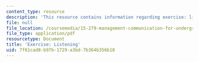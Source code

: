 ```yaml
---
content_type: resource
description: 'This resource contains information regarding exercise: listening.'
file: null
file_location: /coursemedia/15-279-management-communication-for-undergraduates-fall-2012/7f61cad8b97b1729a3bd7b364b356b18_MIT15_279F12_listeningEx.pdf
file_type: application/pdf
resourcetype: Document
title: 'Exercise: Listening'
uid: 7f61cad8-b97b-1729-a3bd-7b364b356b18
---
```

